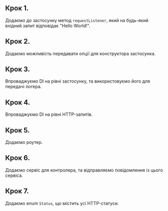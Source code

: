 ## Крок 1.

Додаємо до застосунку метод `requestListener`, який на будь-який вхідний запит відповідає "Hello World!".

## Крок 2.

Додаємо можливість передавати опції для конструктора застосунка.

## Крок 3.

Впроваджуємо DI на рівні застосунку, та використовуємо його для передачі логера.

## Крок 4.

Впроваджуємо DI на рівні HTTP-запитів.

## Крок 5.

Додаємо роутер.

## Крок 6.

Додаємо сервіс для контролера, та відправляємо повідомлення із цього сервіса.

## Крок 7.

Додаємо enum `Status`, що містить усі HTTP-статуси.
